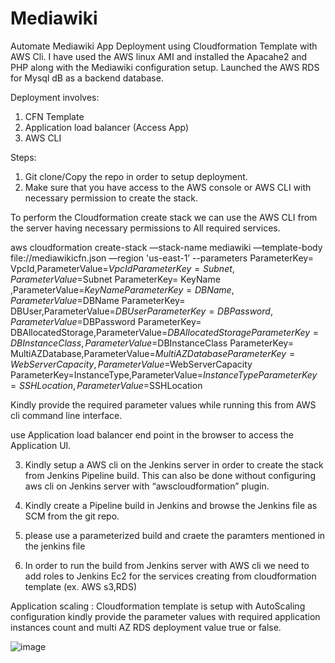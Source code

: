 # Mediawiki

Automate Mediawiki App Deployment using Cloudformation Template with AWS Cli.
I have used the AWS linux AMI and installed the Apacahe2 and PHP along with the Mediawiki configuration setup. 
Launched the AWS RDS for Mysql dB as a backend database. 

Deployment involves:
1.	CFN Template 
2. Application load balancer (Access App) 
3. AWS CLI 


Steps:
1.	Git clone/Copy the repo in order to setup deployment. 
2.	Make sure that you have access to the AWS console or AWS CLI with necessary permission to create the stack.


To perform the Cloudformation create stack we can use the AWS CLI from the server having necessary permissions to All required services.

aws cloudformation create-stack —stack-name mediawiki —template-body file://mediawikicfn.json —region 'us-east-1’ --parameters  ParameterKey= VpcId,ParameterValue=$VpcId ParameterKey= Subnet ,ParameterValue=$Subnet ParameterKey= KeyName ,ParameterValue=$KeyName ParameterKey= DBName,ParameterValue=$DBName ParameterKey= DBUser,ParameterValue=$DBUser ParameterKey=DBPassword,ParameterValue=$DBPassword  ParameterKey= DBAllocatedStorage,ParameterValue=$DBAllocatedStorage ParameterKey=DBInstanceClass,ParameterValue=$DBInstanceClass ParameterKey= MultiAZDatabase,ParameterValue=$MultiAZDatabase ParameterKey= WebServerCapacity,ParameterValue=$WebServerCapacity ParameterKey=InstanceType,ParameterValue=$InstanceType ParameterKey= SSHLocation,ParameterValue=$SSHLocation

Kindly provide the required parameter values while running this from AWS cli command line interface.

use Application load balancer end point in the browser to access the Application UI.



3.	Kindly setup a AWS cli on the Jenkins server in order to create the stack from Jenkins Pipeline build. This can also be done without configuring aws cli on Jenkins server with “awscloudformation” plugin.

4. Kindly create a Pipeline build in Jenkins and browse the Jenkins file as SCM from the git repo. 
5. please use a parameterized build and craete the paramters mentioned in the jenkins file
6.	In order to run the build from Jenkins server with AWS cli we need to add roles to Jenkins Ec2 for the services creating from cloudformation template (ex. AWS s3,RDS)



Application scaling : 
Cloudformation template is setup with AutoScaling configuration kindly provide the parameter values with required application instances count and multi AZ RDS deployment value true or false.










![image](https://user-images.githubusercontent.com/32525224/127636460-79428afb-43c1-4f17-9348-59a593af12c8.png)
